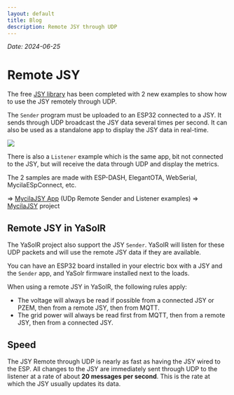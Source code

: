 ```yaml
---
layout: default
title: Blog
description: Remote JSY through UDP
---
```


_Date: 2024-06-25_

# Remote JSY

The free [JSY library](https://mathieu.carbou.me/MycilaJSY/) has been completed with 2 new examples to show how to use the JSY remotely through UDP.

The `Sender` program must be uploaded to an ESP32 connected to a JSY.
It sends through UDP broadcast the JSY data several times per second.
It can also be used as a standalone app to display the JSY data in real-time.

![](https://github.com/mathieucarbou/MycilaJSY/assets/61346/3066bf12-31d5-45de-9303-d810f14731d0)

There is also a `Listener` example which is the same app, bit not connected to the JSY, but will receive the data through UDP and display the metrics.

The 2 samples are made with ESP-DASH, ElegantOTA, WebSerial, MycilaESpConnect, etc.

=> [MycilaJSY App](https://github.com/mathieucarbou/MycilaJSYApp) (UDp Remote Sender and Listener examples)
=> [MycilaJSY](https://mathieu.carbou.me/MycilaJSY/) project

## Remote JSY in YaSolR

The YaSolR project also support the JSY `Sender`. YaSolR will listen for these UDP packets and will use the remote JSY data if they are available.

You can have an ESP32 board installed in your electric box with a JSY and the `Sender` app, and YaSolr firmware installed next to the loads.

When using a remote JSY in YaSolR, the following rules apply:

- The voltage will always be read if possible from a connected JSY or PZEM, then from a remote JSY, then from MQTT.
- The grid power will always be read first from MQTT, then from a remote JSY, then from a connected JSY.

## Speed

The JSY Remote through UDP is nearly as fast as having the JSY wired to the ESP.
All changes to the JSY are immediately sent through UDP to the listener at a rate of about **20 messages per second**.
This is the rate at which the JSY usually updates its data.
